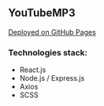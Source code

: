 ## YouTubeMP3 

[Deployed on GitHub Pages](https://shttywzrd.github.io/youtubemp3/)

### Technologies stack:
- React.js
- Node.js / Express.js
- Axios 
- SCSS
